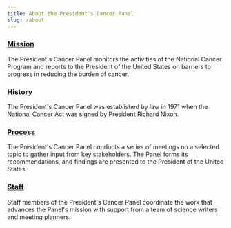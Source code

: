 ```yaml
---
title: About the President's Cancer Panel
slug: /about
---
```

<h3><a href="/about/mission">Mission</a></h3>
The President's Cancer Panel monitors the activities of the National Cancer Program and reports to the President of the United States on barriers to progress in reducing the burden of cancer.

<h3><a href="/about/history">History</a></h3>
The President's Cancer Panel was established by law in 1971 when the National Cancer Act was signed by President Richard Nixon.

<h3><a href="/about/process">Process</a></h3>
The President's Cancer Panel conducts a series of meetings on a selected topic to gather input from key stakeholders. The Panel forms its recommendations, and findings are presented to the President of the United States.

<h3><a href="/about/staff">Staff</a></h3>
Staff members of the President's Cancer Panel coordinate the work that advances the Panel's mission with support from a team of science writers and meeting planners.
